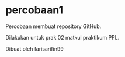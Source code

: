# percobaan1
Percobaan membuat repository GitHub.

Dilakukan untuk prak 02 matkul praktikum PPL.

Dibuat oleh farisarifin99

